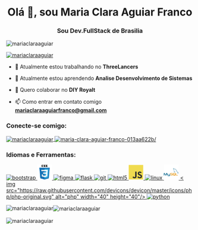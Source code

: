 <h1 align="center">Olá 👋, sou Maria Clara Aguiar Franco</h1>
<h3 align="center">Sou Dev.FullStack de Brasilia</h3>

<p align="left"> 
  <img src="https://komarev.com/ghpvc/?username=mariaclaraaguiar&label=Profile%20views&color=0e75b6&style=flat" alt="mariaclaraaguiar"/> 
</p>

<p align="left"> 
  <a href=" https://github.com/ryo-ma/github-profile-trophy">
    <img src="https://github-profile-trophy.vercel.app/?username=mariaclaraaguiar" alt="mariaclaraaguiar" /> 
  </a> 
</p>

- 🔭 Atualmente estou trabalhando no **ThreeLancers**

- 🌱 Atualmente estou aprendendo **Analise Desenvolvimento de Sistemas**

- 👯 Quero colaborar no **DIY Royalt**

- 📫 Como entrar em contato comigo **mariaclaraaguiarfranco@gmail.com**

<h3 align="left">Conecte-se comigo:</h3>
<p align="left">
<a href="https://dev.to/mariaclaraaguiar" target="blank">
  <img align="center" src="https://raw.githubusercontent.com/rahuldkjain/github-profile-readme-generator/master/src/images/icons/Social /devto.svg" alt="mariaclaraaguiar" height="30" width="40" />
</a>
<a href="https://linkedin.com/in/maria-clara-aguiar-franco-013aa622b/" target="blank">
  <img align="center" src="https://raw.githubusercontent.com/rahuldkjain/github-profile-readme-generator/master/src/images/icons/Social/linked- in-alt.svg" alt="maria-clara-aguiar-franco-013aa622b/" height="30" width="40" />
</a>
</p>

<h3 align="left">Idiomas e Ferramentas:</h3>
<p align="left"> 
  <a href="https://getbootstrap.com" target="_blank" rel="noreferrer"> 
    <img src="https://raw.githubusercontent.com/devicons/devicon /master/icons/bootstrap/bootstrap-plain-wordmark.svg" alt="bootstrap" width="40" height="40"/>
  </a> 
  <a href="https://www.w3schools.com /css/" target="_blank" rel="noreferrer"> 
    <img src="https://raw.githubusercontent.com/devicons/devicon/master/icons/css3/css3-original-wordmark.svg" alt= "css3" width="40" height="40"/>
  </a> 
  <a href="https://www.figma.com/" target="_blank" rel="noreferrer"> 
    <img src= "https://www.vectorlogo.zone/logos/figma/figma-icon.svg" alt="figma" width="40" height="40"/> 
  </a>
  <a href="https:/ /flask.palletsprojects.com/" target="_blank" rel="noreferrer"> 
    <img src="https://www.vectorlogo.zone/logos/pocoo_flask/pocoo_flask-icon.svg" alt="flask" largura ="40" height="40"/>
  </a> 
  <a href="https://git-scm.com/" target="_blank" rel="noreferrer"> 
    <img src="https:/ /www.vectorlogo.zone/logos/git-scm/git-scm-icon.svg" alt="git" width="40" height="40"/>
  </a>
  <a href="https:/ /www.w3.org/html/" target="_blank" rel="noreferrer"> 
    <img src="https://raw.githubusercontent.com/devicons/devicon/master/icons/html5/html5-original- wordmark.svg" alt="html5" width="40" height="40"/>
  </a> 
  <a href="https://developer.mozilla.org/en-US/docs/Web/JavaScript" target="_blank" rel="noreferrer"> 
    <img src="https://raw.githubusercontent.com/devicons/devicon/master/icons/javascript/javascript-original.svg" alt="javascript" width=" 40" height="40"/>
  </a> 
  <a href="https://www.linux.org/" target="_blank" rel="noreferrer"> 
    <img src="https://raw .githubusercontent.com/devicons/devicon/master/icons/linux/linux-original.svg" alt="linux" width="40" height="40"/> 
  </a> <a href="https:/ /www.mysql.com/" target="_blank" rel="noreferrer"> 
    <img src="https://raw.githubusercontent.com/devicons/devicon/master/icons/mysql/mysql-original-wordmark.svg" alt="mysql" width="40" height="40"/>
  </a> 
  <a href="https://www.php.net" target="_blank" rel="noreferrer"> 
    < img src="https://raw.githubusercontent.com/devicons/devicon/master/icons/php/php-original.svg" alt="php" width="40" height="40"/> 
  </a> 
  <a href="https://www.python.org" target="_blank" rel="noreferrer"> 
    <img src="https://raw.githubusercontent.com/devicons/devicon/master/icons/ python/python-original.svg" alt="python" width="40" height="40"/> 
  </a> 
</p>

<p>
  <img align="left" src="https:// github-readme-stats.vercel.app/api/top-langs?username=mariaclaraaguiar&show_icons=true&locale=en&layout=compact" alt="mariaclaraaguiar" />
</p>

<p> 
  <img align="center" src="https://github-readme-stats.vercel.app/api?username=mariaclaraaguiar&show_icons=true&locale=en" alt="mariaclaraaguiar" />
</p>

<p>
  <img align="center" src="https://github-readme-streak-stats.herokuapp.com/?user=mariaclaraaguiar&" alt="mariaclaraaguiar" />
</p>
